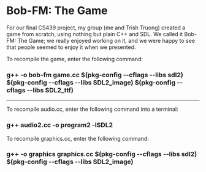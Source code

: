 # Bob-FM: The Game
For our final CS439 project, my group (me and Trish Truong) created a game from scratch, using nothing but plain C++ and SDL. We called it Bob-FM: The Game; we really enjoyed working on it, and we were happy to see that people seemed to enjoy it when we presented.

To recompile the game, enter the following command:

### g++ -o bob-fm game.cc \$(pkg-config --cflags --libs sdl2) $(pkg-config --cflags --libs SDL2_image) \$(pkg-config --cflags --libs SDL2_ttf)

-----------
To recompile audio.cc, enter the following command into a terminal:
### g++ audio2.cc -o program2 -lSDL2

To recompile graphics.cc, enter the following command:
### g++ -o graphics graphics.cc $(pkg-config --cflags --libs sdl2) $(pkg-config --cflags --libs SDL2_image)
